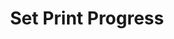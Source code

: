 ---
tag: m0073
codes:
- M73
title: Set Print Progress
long:
- Set current print progress percentage for LCD.
notes: 
parameters:
- tag: P
  optional: false
  description: Current print progress percentage
  values:
  - tag: percent
    type: int
example: 
examples:
- pre: Set print progress to 25%
  code: M73 P25
---